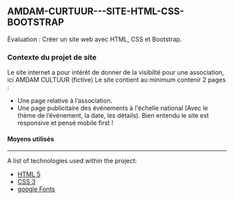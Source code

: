 ## AMDAM-CURTUUR---SITE-HTML-CSS-BOOTSTRAP

Évaluation : Créer un site web avec HTML, CSS et Bootstrap.

### Contexte du projet de site

Le site internet a pour intérêt de donner de la visibilté pour une association, ici AMDAM CULTUUR (fictive)
Le site contient au minimum contenir 2 pages :
* Une page relative à l’association.
* Une page publicitaire des événements à l'échelle national (Avec le thème de l’événement, la date, les détails).
Bien entendu le site est responsive et pensé mobile first !

#### Moyens utilisés
***
A list of technologies used within the project:
* [HTML 5](https://https://developer.mozilla.org/fr/docs/Web/HTML)
* [CSS 3](https://https://developer.mozilla.org/fr/docs/Web/CSS)
* [google Fonts](https://https://fonts.google.com/?query=lato)
